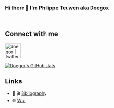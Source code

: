 ### Hi there 👋 I'm Philippe Teuwen aka Doegox

<br />

## Connect with me

[<img align="left" alt="doegox | twitter" width="50px" src="https://upload.wikimedia.org/wikipedia/fr/c/c8/Twitter_Bird.svg" />](https://twitter.com/doegox)

<br /><br /><br />

[![Doegox's GitHub stats](https://github-readme-stats.vercel.app/api?username=doegox&show_icons=true&theme=calm)](https://github.com/anuraghazra/github-readme-stats)

## Links

- 📖 🎬 [Bibliography](https://github.com/doegox/bibliography)
- 🌐 [Wiki](https://wiki.yobi.be/)

<!--
**doegox/doegox** is a ✨ _special_ ✨ repository because its `README.md` (this file) appears on your GitHub profile.

Here are some ideas to get you started:

- 🔭 I’m currently working on ...
- 🌱 I’m currently learning ...
- 👯 I’m looking to collaborate on ...
- 🤔 I’m looking for help with ...
- 💬 Ask me about ...
- 📫 How to reach me: ...
- 😄 Pronouns: ...
- ⚡ Fun fact: ...
-->
